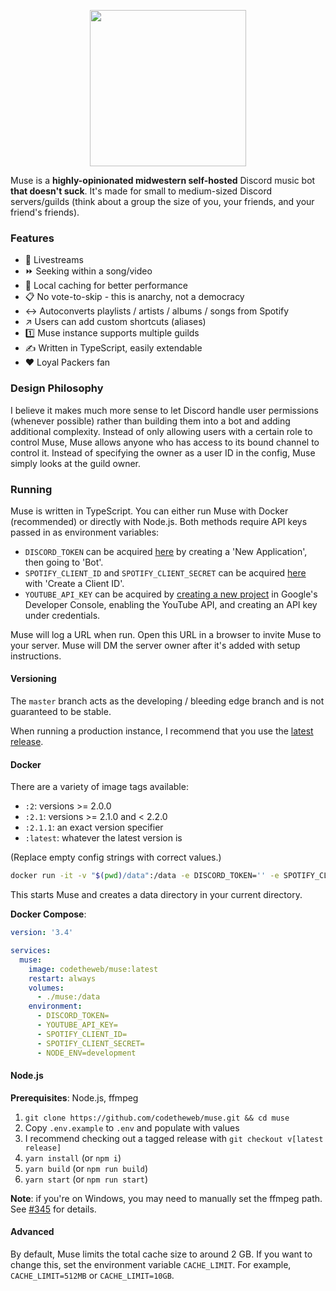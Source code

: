 <p align="center">
  <img width="250" height="250" src="https://raw.githubusercontent.com/codetheweb/muse/master/.github/logo.png">
</p>

Muse is a **highly-opinionated midwestern self-hosted** Discord music bot **that doesn't suck**. It's made for small to medium-sized Discord servers/guilds (think about a group the size of you, your friends, and your friend's friends).

### Features

- 🎥 Livestreams
- ⏩ Seeking within a song/video
- 💾 Local caching for better performance
- 📋 No vote-to-skip - this is anarchy, not a democracy
- ↔️ Autoconverts playlists / artists / albums / songs from Spotify
- ↗️ Users can add custom shortcuts (aliases)
- 1️⃣ Muse instance supports multiple guilds
- ✍️ Written in TypeScript, easily extendable
- ❤️ Loyal Packers fan

### Design Philosophy

I believe it makes much more sense to let Discord handle user permissions (whenever possible) rather than building them into a bot and adding additional complexity. Instead of only allowing users with a certain role to control Muse, Muse allows anyone who has access to its bound channel to control it. Instead of specifying the owner as a user ID in the config, Muse simply looks at the guild owner.

### Running

Muse is written in TypeScript. You can either run Muse with Docker (recommended) or directly with Node.js. Both methods require API keys passed in as environment variables:

- `DISCORD_TOKEN` can be acquired [here](https://discordapp.com/developers/applications) by creating a 'New Application', then going to 'Bot'.
- `SPOTIFY_CLIENT_ID` and `SPOTIFY_CLIENT_SECRET` can be acquired [here](https://developer.spotify.com/dashboard/applications) with 'Create a Client ID'.
- `YOUTUBE_API_KEY` can be acquired by [creating a new project](https://console.developers.google.com) in Google's Developer Console, enabling the YouTube API, and creating an API key under credentials.

Muse will log a URL when run. Open this URL in a browser to invite Muse to your server. Muse will DM the server owner after it's added with setup instructions.

#### Versioning

The `master` branch acts as the developing / bleeding edge branch and is not guaranteed to be stable.

When running a production instance, I recommend that you use the [latest release](https://github.com/codetheweb/muse/releases/).


#### Docker

There are a variety of image tags available:
- `:2`: versions >= 2.0.0
- `:2.1`: versions >= 2.1.0 and < 2.2.0
- `:2.1.1`: an exact version specifier
- `:latest`: whatever the latest version is

(Replace empty config strings with correct values.)

```bash
docker run -it -v "$(pwd)/data":/data -e DISCORD_TOKEN='' -e SPOTIFY_CLIENT_ID='' -e SPOTIFY_CLIENT_SECRET='' -e YOUTUBE_API_KEY='' -e NODE_ENV='development' codetheweb/muse:latest
```

This starts Muse and creates a data directory in your current directory.

**Docker Compose**:

```yaml
version: '3.4'

services:
  muse:
    image: codetheweb/muse:latest
    restart: always
    volumes:
      - ./muse:/data
    environment:
      - DISCORD_TOKEN=
      - YOUTUBE_API_KEY=
      - SPOTIFY_CLIENT_ID=
      - SPOTIFY_CLIENT_SECRET=
      - NODE_ENV=development
```

#### Node.js

**Prerequisites**: Node.js, ffmpeg

1. `git clone https://github.com/codetheweb/muse.git && cd muse`
2. Copy `.env.example` to `.env` and populate with values
3. I recommend checking out a tagged release with `git checkout v[latest release]`
4. `yarn install` (or `npm i`)
5. `yarn build` (or `npm run build`)
6. `yarn start` (or `npm run start`)

**Note**: if you're on Windows, you may need to manually set the ffmpeg path. See [#345](https://github.com/codetheweb/muse/issues/345) for details.

#### Advanced

By default, Muse limits the total cache size to around 2 GB. If you want to change this, set the environment variable `CACHE_LIMIT`. For example, `CACHE_LIMIT=512MB` or `CACHE_LIMIT=10GB`.
